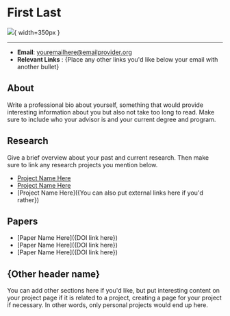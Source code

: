 <!--
This is the template for student pages. To add yourself to the website, start with the instructions found in docs/directory/current_students.md.

The profile picture here uses the same as on the current students page, but if you'd like a larger or higher resolution one for your page then you can add another photo. Just make sure it isn't too large, ideally no larger than 10mb.
-->

# First Last

![](assets/first_last.jpg){ width=350px }

---

- **Email**: youremailhere@emailprovider.org
- **Relevant Links** : {Place any other links you'd like below your email with another bullet}

## About

Write a professional bio about yourself, something that would provide interesting information about you but also not take too long to read. Make sure to include who your advisor is and your current degree and program.

## Research

Give a brief overview about your past and current research. Then make sure to link any research projects you mention below.

- [Project Name Here](../../research/current_projects/{project_name_here}.md)
- [Project Name Here](../../research/current_projects/{project_name_here}.md)
- [Project Name Here]({You can also put external links here if you'd rather})

## Papers

- [Paper Name Here]({DOI link here})
- [Paper Name Here]({DOI link here})
- [Paper Name Here]({DOI link here})

## {Other header name}

You can add other sections here if you'd like, but put interesting content on your project page if it is related to a project, creating a page for your project if necessary. In other words, only personal projects would end up here.

